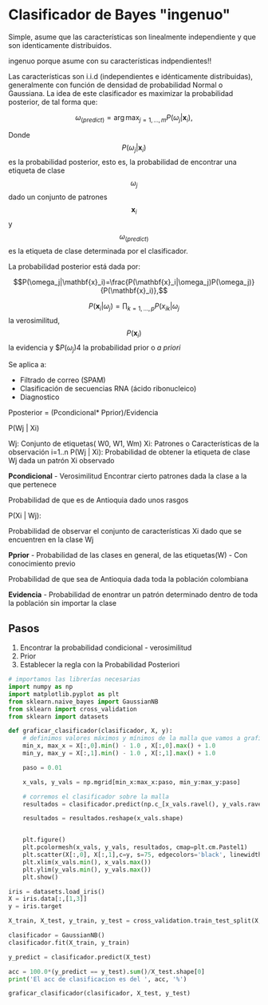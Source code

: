 # Clasificador de Bayes "ingenuo"
Simple, asume que las características son linealmente independiente y que son identicamente distribuidos.


ingenuo porque asume con su características indpendientes!!


Las características son i.i.d (independientes e idénticamente distribuidas), generalmente con función de densidad de probabilidad Normal o Gaussiana. La idea de este clasificador es maximizar la probabilidad posterior, de tal forma que:

$$\omega_(predict) = \arg\max_{j=1, \ldots, m}P(\omega_j|\mathbf{x}_i),$$


Donde $$P(\omega_j|\mathbf{x}_i)$$ es la probabilidad posterior, esto es, la probabilidad de encontrar una etiqueta de clase $$\omega_j$$ dado un conjunto de patrones $$\mathbf{x}_i$$ y $$\omega_(predict)$$ es la etiqueta de clase determinada por el clasificador.

La probabilidad posterior está dada por:

$$P(\omega_j|\mathbf{x}_i)=\frac{P(\mathbf{x}_i|\omega_j)P(\omega_j)}{P(\mathbf{x}_i)},$$


$$P(\mathbf{x}_i|\omega_j)=\prod_{k=1,\ldots,p}P(x_{ik}|\omega_j$$ la verosimilitud, $$P(\mathbf{x}_i)$$
la evidencia y $$P(\omega_j)$4 la probabilidad prior o *a priori*

Se aplica a:
- Filtrado de correo (SPAM)
- Clasificación de secuencias RNA (ácido ribonucleico)
- Diagnostico


Pposterior = (Pcondicional* Pprior)/Evidencia


P(Wj | Xi)

Wj: Conjunto de etiquetas( W0, W1, Wm)
Xi: Patrones o Características de la observación i=1..n
P(Wj | Xi): Probabilidad de obtener la etiqueta de clase Wj dada un patrón Xi observado

**Pcondicional** - Verosimilitud
Encontrar cierto patrones dada la clase a la que pertenece

Probabilidad de que es de Antioquia dado unos rasgos

P(Xi | Wj):

Probabilidad de observar el conjunto de características Xi dado que se encuentren en la clase Wj

**Pprior** - Probabilidad de las clases en general, de las etiquetas(W) - Con conocimiento previo

Probabilidad de que sea de Antioquia dada toda la población colombiana

**Evidencia** - Probabilidad de enontrar un patrón determinado dentro de toda la población sin importar la clase

## Pasos
1. Encontrar la probabilidad condicional - verosimilitud
2. Prior
3. Establecer la regla con la Probabilidad Posteriori

```python
# importamos las librerías necesarias
import numpy as np
import matplotlib.pyplot as plt
from sklearn.naive_bayes import GaussianNB
from sklearn import cross_validation
from sklearn import datasets

def graficar_clasificador(clasificador, X, y):
    # definimos valores máximos y mínimos de la malla que vamos a graficar
    min_x, max_x = X[:,0].min() - 1.0 , X[:,0].max() + 1.0
    min_y, max_y = X[:,1].min() - 1.0 , X[:,1].max() + 1.0

    paso = 0.01

    x_vals, y_vals = np.mgrid[min_x:max_x:paso, min_y:max_y:paso]

    # corremos el clasificador sobre la malla
    resultados = clasificador.predict(np.c_[x_vals.ravel(), y_vals.ravel()])

    resultados = resultados.reshape(x_vals.shape)


    plt.figure()
    plt.pcolormesh(x_vals, y_vals, resultados, cmap=plt.cm.Pastel1)
    plt.scatter(X[:,0], X[:,1],c=y, s=75, edgecolors='black', linewidth=1, cmap=plt.cm.Set2 )
    plt.xlim(x_vals.min(), x_vals.max())
    plt.ylim(y_vals.min(), y_vals.max())
    plt.show()

iris = datasets.load_iris()
X = iris.data[:,[1,3]]
y = iris.target

X_train, X_test, y_train, y_test = cross_validation.train_test_split(X,y, test_size=0.2, random_state=3)

clasificador = GaussianNB()
clasificador.fit(X_train, y_train)

y_predict = clasificador.predict(X_test)

acc = 100.0*(y_predict == y_test).sum()/X_test.shape[0]
print('El acc de clasificacion es del ', acc, '%')

graficar_clasificador(clasificador, X_test, y_test)
```
